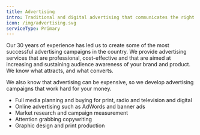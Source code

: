 ```yaml
---
title: Advertising
intro: Traditional and digital advertising that communicates the right messages
icon: /img/advertising.svg
serviceType: Primary
---
```


Our 30 years of experience has led us to create some of the most successful
advertising campaigns in the country. We provide advertising services that are
professional, cost-effective and that are aimed at increasing and sustaining
audience awareness of your brand and product. We know what attracts, and what
converts.

We also know that advertising can be expensive, so we develop advertising
campaigns that work hard for your money.

* Full media planning and buying for print, radio and television and digital
* Online advertising such as AdWords and banner ads
* Market research and campaign measurement
* Attention grabbing copywriting
* Graphic design and print production
